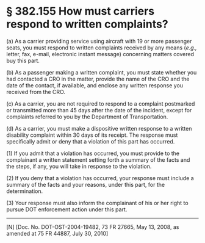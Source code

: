 # § 382.155   How must carriers respond to written complaints?

(a) As a carrier providing service using aircraft with 19 or more passenger seats, you must respond to written complaints received by any means (*e.g.,* letter, fax, e-mail, electronic instant message) concerning matters covered buy this part.


(b) As a passenger making a written complaint, you must state whether you had contacted a CRO in the matter, provide the name of the CRO and the date of the contact, if available, and enclose any written response you received from the CRO.


(c) As a carrier, you are not required to respond to a complaint postmarked or transmitted more than 45 days after the date of the incident, except for complaints referred to you by the Department of Transportation.


(d) As a carrier, you must make a dispositive written response to a written disability complaint within 30 days of its receipt. The response must specifically admit or deny that a violation of this part has occurred.


(1) If you admit that a violation has occurred, you must provide to the complainant a written statement setting forth a summary of the facts and the steps, if any, you will take in response to the violation.


(2) If you deny that a violation has occurred, your response must include a summary of the facts and your reasons, under this part, for the determination.


(3) Your response must also inform the complainant of his or her right to pursue DOT enforcement action under this part.



---

[N] [Doc. No. DOT-OST-2004-19482, 73 FR 27665, May 13, 2008, as amended at 75 FR 44887, July 30, 2010]




